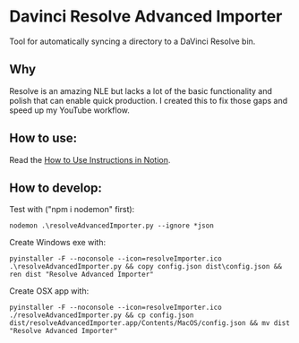 # Davinci Resolve Advanced Importer

Tool for automatically syncing a directory to a DaVinci Resolve bin.

## Why

Resolve is an amazing NLE but lacks a lot of the basic functionality and polish that can enable quick production. I created this to fix those gaps and speed up my YouTube workflow.

## How to use:

Read the [How to Use Instructions in Notion](https://neverproductive.notion.site/DaVinci-Resolve-Advanced-Importer-50f1a8a6241d4264824602054c499b31).

## How to develop:

Test with ("npm i nodemon" first):
```
nodemon .\resolveAdvancedImporter.py --ignore *json
```

Create Windows exe with:
```
pyinstaller -F --noconsole --icon=resolveImporter.ico .\resolveAdvancedImporter.py && copy config.json dist\config.json && ren dist "Resolve Advanced Importer"
```

Create OSX app with:
```
pyinstaller -F --noconsole --icon=resolveImporter.ico ./resolveAdvancedImporter.py && cp config.json dist/resolveAdvancedImporter.app/Contents/MacOS/config.json && mv dist "Resolve Advanced Importer"
```